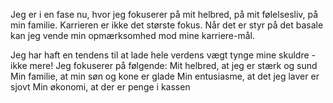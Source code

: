 Jeg er i en fase nu, hvor jeg fokuserer på mit helbred, på mit følelsesliv, på min familie.
Karrieren er ikke det største fokus. Når det er styr på det basale kan jeg vende min opmærksomhed mod mine karriere-mål. 

Jeg har haft en tendens til at lade hele verdens vægt tynge mine skuldre - ikke mere!
Jeg fokuserer på følgende:
Mit helbred, at jeg er stærk og sund
Min familie, at min søn og kone er glade
Min entusiasme, at det jeg laver er sjovt
Min økonomi, at der er penge i kassen
